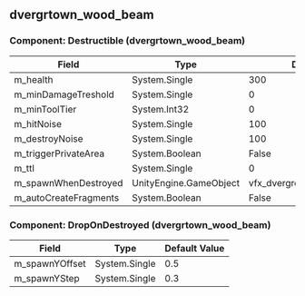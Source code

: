## dvergrtown_wood_beam

### Component: Destructible (dvergrtown_wood_beam)

|Field|Type|Default Value|
|---|---|---|
|m_health|System.Single|300|
|m_minDamageTreshold|System.Single|0|
|m_minToolTier|System.Int32|0|
|m_hitNoise|System.Single|100|
|m_destroyNoise|System.Single|100|
|m_triggerPrivateArea|System.Boolean|False|
|m_ttl|System.Single|0|
|m_spawnWhenDestroyed|UnityEngine.GameObject|vfx_dvergrcreep_beam_destroyed|
|m_autoCreateFragments|System.Boolean|False|

### Component: DropOnDestroyed (dvergrtown_wood_beam)

|Field|Type|Default Value|
|---|---|---|
|m_spawnYOffset|System.Single|0.5|
|m_spawnYStep|System.Single|0.3|

